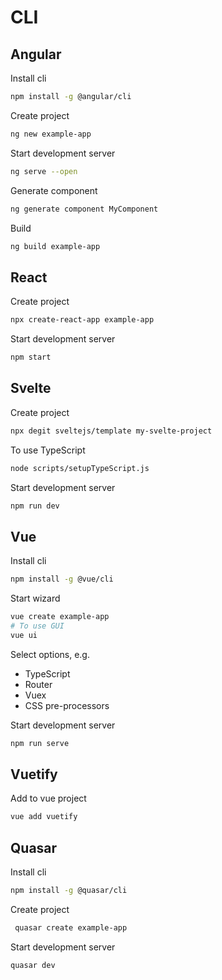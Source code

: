 # CLI

## Angular
Install cli
``` bash
npm install -g @angular/cli
```

Create project
``` bash
ng new example-app
```

Start development server
``` bash
ng serve --open
```

Generate component
``` bash
ng generate component MyComponent
```

Build
``` bash
ng build example-app
```

## React


Create project
``` bash
npx create-react-app example-app
```

Start development server
``` bash
npm start
```

## Svelte

Create project
``` bash
npx degit sveltejs/template my-svelte-project
```

To use TypeScript
``` bash
node scripts/setupTypeScript.js
```

Start development server
``` bash
npm run dev
```

## Vue

Install cli
``` bash
npm install -g @vue/cli
```

Start wizard
``` bash
vue create example-app
# To use GUI
vue ui
```
Select options, e.g.
- TypeScript
- Router
- Vuex
- CSS pre-processors


Start development server
``` bash
npm run serve
```

## Vuetify
Add to vue project
``` bash
vue add vuetify
```

## Quasar

Install cli
``` bash
npm install -g @quasar/cli
```

Create project
``` bash
 quasar create example-app
```

Start development server
``` bash
quasar dev
```